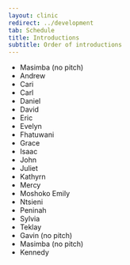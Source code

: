 ```yaml
---
layout: clinic
redirect: ../development
tab: Schedule
title: Introductions
subtitle: Order of introductions
---
```


- Masimba (no pitch)
- Andrew
- Cari
- Carl
- Daniel
- David
- Eric
- Evelyn
- Fhatuwani
- Grace
- Isaac
- John
- Juliet
- Kathyrn
- Mercy
- Moshoko Emily
- Ntsieni
- Peninah
- Sylvia
- Teklay
- Gavin (no pitch)
- Masimba (no pitch)
- Kennedy
